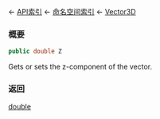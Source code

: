 ← [API索引](Api-Index) ← [命名空间索引](Namespace-Index) ← [Vector3D](VRageMath.Vector3D)

### 概要

```csharp
public double Z
```

Gets or sets the z-component of the vector.

### 返回

[double](https://docs.microsoft.com/en-us/dotnet/api/System.Double?view=netframework-4.6)

